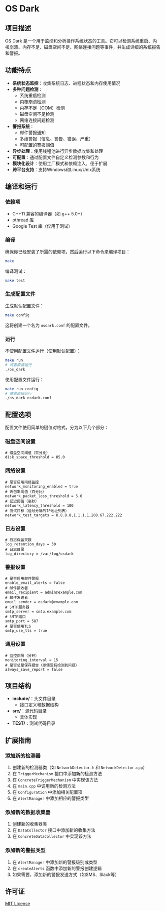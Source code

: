 # OS Dark

## 项目描述
OS Dark 是一个用于监控和分析操作系统状态的工具。它可以检测系统重启、内核崩溃、内存不足、磁盘空间不足、网络连接问题等事件，并生成详细的系统报告和警报。

## 功能特点

- **系统状态监控**：收集系统日志、进程状态和内存使用情况
- **多种问题检测**：
  - 系统重启检测
  - 内核崩溃检测
  - 内存不足（OOM）检测
  - 磁盘空间不足检测
  - 网络连接问题检测
- **警报系统**：
  - 邮件警报通知
  - 多级警报（信息、警告、错误、严重）
  - 可配置的警报阈值
- **异步处理**：使用线程池进行异步数据收集和处理
- **可配置**：通过配置文件自定义检测参数和行为
- **模块化设计**：使用工厂模式和依赖注入，便于扩展
- **跨平台支持**：支持Windows和Linux/Unix系统

## 编译和运行

### 依赖项
- C++11 兼容的编译器（如 g++ 5.0+）
- pthread 库
- Google Test 库（仅用于测试）

### 编译
确保你已经安装了所需的依赖项，然后运行以下命令来编译项目：

```bash
make
```

编译测试：

```bash
make test
```

### 生成配置文件
生成默认配置文件：

```bash
make config
```

这将创建一个名为 `osdark.conf` 的配置文件。

### 运行
不使用配置文件运行（使用默认配置）：

```bash
make run
# 或者直接运行
./os_dark
```

使用配置文件运行：

```bash
make run-config
# 或者直接运行
./os_dark osdark.conf
```

## 配置选项

配置文件使用简单的键值对格式，分为以下几个部分：

### 磁盘空间设置
```
# 磁盘空间阈值（百分比）
disk_space_threshold = 85.0
```

### 网络设置
```
# 是否启用网络监控
network_monitoring_enabled = true
# 丢包率阈值（百分比）
network_packet_loss_threshold = 5.0
# 延迟阈值（毫秒）
network_latency_threshold = 100
# 测试目标（逗号分隔的IP地址列表）
network_test_targets = 8.8.8.8,1.1.1.1,208.67.222.222
```

### 日志设置
```
# 日志保留天数
log_retention_days = 30
# 日志目录
log_directory = /var/log/osdark
```

### 警报设置
```
# 是否启用邮件警报
enable_email_alerts = false
# 邮件接收者
email_recipient = admin@example.com
# 邮件发送者
email_sender = osdark@example.com
# SMTP服务器
smtp_server = smtp.example.com
# SMTP端口
smtp_port = 587
# 是否使用TLS
smtp_use_tls = true
```

### 通用设置
```
# 监控间隔（分钟）
monitoring_interval = 15
# 是否总是保存报告（即使没有检测到问题）
always_save_report = false
```

## 项目结构

- **include/**：头文件目录
  - 接口定义和数据结构
- **src/**：源代码目录
  - 具体实现
- **TEST/**：测试代码目录

## 扩展指南

### 添加新的检测器
1. 创建新的检测器类（如 `NetworkDetector.h` 和 `NetworkDetector.cpp`）
2. 在 `TriggerMechanism` 接口中添加新的检测方法
3. 在 `ConcreteTriggerMechanism` 中实现该方法
4. 在 `main.cpp` 中调用新的检测方法
5. 在 `Configuration` 中添加相关配置项
6. 在 `AlertManager` 中添加相应的警报类型

### 添加新的数据收集器
1. 创建新的收集器类
2. 在 `DataCollector` 接口中添加新的收集方法
3. 在 `ConcreteDataCollector` 中实现该方法

### 添加新的警报类型
1. 在 `AlertManager` 中添加新的警报级别或类型
2. 在 `createAlerts` 函数中添加新的警报创建逻辑
3. 如果需要，添加新的警报发送方式（如SMS、Slack等）

## 许可证
[MIT License](LICENSE)